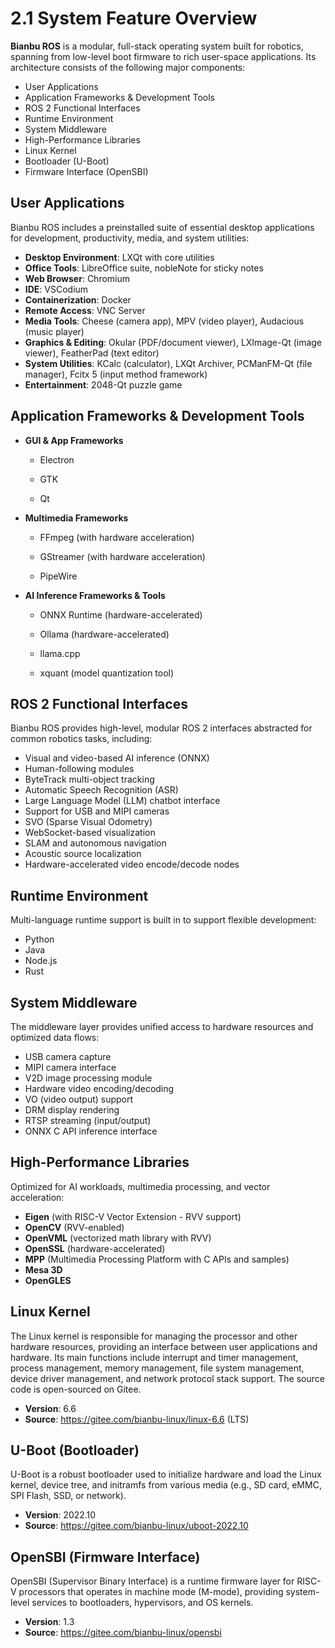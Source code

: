
# 2.1 System Feature Overview

**Bianbu ROS** is a modular, full-stack operating system built for robotics, spanning from low-level boot firmware to rich user-space applications. Its architecture consists of the following major components:

- User Applications
- Application Frameworks & Development Tools
- ROS 2 Functional Interfaces
- Runtime Environment
- System Middleware
- High-Performance Libraries
- Linux Kernel
- Bootloader (U-Boot)
- Firmware Interface (OpenSBI)

## User Applications

Bianbu ROS includes a preinstalled suite of essential desktop applications for development, productivity, media, and system utilities:

- **Desktop Environment**: LXQt with core utilities
- **Office Tools**: LibreOffice suite, nobleNote for sticky notes
- **Web Browser**: Chromium
- **IDE**: VSCodium
- **Containerization**: Docker
- **Remote Access**: VNC Server
- **Media Tools**: Cheese (camera app), MPV (video player), Audacious (music player)
- **Graphics & Editing**: Okular (PDF/document viewer), LXImage-Qt (image viewer), FeatherPad (text editor)
- **System Utilities**: KCalc (calculator), LXQt Archiver, PCManFM-Qt (file manager), Fcitx 5 (input method framework)
- **Entertainment**: 2048-Qt puzzle game

## Application Frameworks & Development Tools

- **GUI & App Frameworks**

  - Electron

  - GTK

  - Qt

- **Multimedia Frameworks**

  - FFmpeg (with hardware acceleration)

  - GStreamer (with hardware acceleration)

  - PipeWire

- **AI Inference Frameworks & Tools**

  - ONNX Runtime (hardware-accelerated)

  - Ollama (hardware-accelerated)

  - llama.cpp

  - xquant (model quantization tool)

## ROS 2 Functional Interfaces

Bianbu ROS provides high-level, modular ROS 2 interfaces abstracted for common robotics tasks, including:

- Visual and video-based AI inference (ONNX)
- Human-following modules
- ByteTrack multi-object tracking
- Automatic Speech Recognition (ASR)
- Large Language Model (LLM) chatbot interface
- Support for USB and MIPI cameras
- SVO (Sparse Visual Odometry)
- WebSocket-based visualization
- SLAM and autonomous navigation
- Acoustic source localization
- Hardware-accelerated video encode/decode nodes

## Runtime Environment

Multi-language runtime support is built in to support flexible development:

- Python
- Java
- Node.js
- Rust

## System Middleware

The middleware layer provides unified access to hardware resources and optimized data flows:

- USB camera capture
- MIPI camera interface
- V2D image processing module
- Hardware video encoding/decoding
- VO (video output) support
- DRM display rendering
- RTSP streaming (input/output)
- ONNX C API inference interface

## High-Performance Libraries

Optimized for AI workloads, multimedia processing, and vector acceleration:

- **Eigen** (with RISC-V Vector Extension - RVV support)
- **OpenCV** (RVV-enabled)
- **OpenVML** (vectorized math library with RVV)
- **OpenSSL** (hardware-accelerated)
- **MPP** (Multimedia Processing Platform with C APIs and samples)
- **Mesa 3D**
- **OpenGLES**

## Linux Kernel

The Linux kernel is responsible for managing the processor and other hardware resources, providing an interface between user applications and hardware. Its main functions include interrupt and timer management, process management, memory management, file system management, device driver management, and network protocol stack support. The source code is open-sourced on Gitee.

- **Version**: 6.6
- **Source**: https://gitee.com/bianbu-linux/linux-6.6 (LTS)

## U-Boot (Bootloader)

U-Boot is a robust bootloader used to initialize hardware and load the Linux kernel, device tree, and initramfs from various media (e.g., SD card, eMMC, SPI Flash, SSD, or network).

- **Version**: 2022.10
- **Source**: https://gitee.com/bianbu-linux/uboot-2022.10

## OpenSBI (Firmware Interface)

OpenSBI (Supervisor Binary Interface) is a runtime firmware layer for RISC-V processors that operates in machine mode (M-mode), providing system-level services to bootloaders, hypervisors, and OS kernels.

- **Version**: 1.3
- **Source**: https://gitee.com/bianbu-linux/opensbi